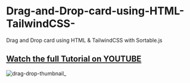 # Drag-and-Drop-card-using-HTML-TailwindCSS-
Drag and Drop card using HTML &amp; TailwindCSS with Sortable.js

<h2><a href="https://youtu.be/wPn_p84jXVE">Watch the full Tutorial on YOUTUBE</a></h2>


![drag-drop-thumbnail_](https://user-images.githubusercontent.com/57999016/112265167-07e07400-8c98-11eb-8943-533c49dd4138.png)

